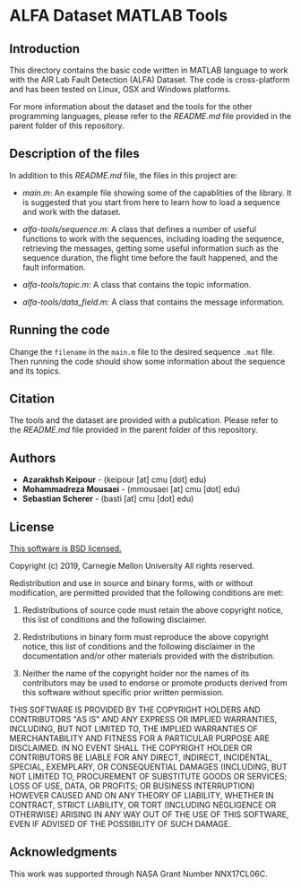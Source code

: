 # ALFA Dataset MATLAB Tools

## Introduction

This directory contains the basic code written in MATLAB language to work with the AIR Lab Fault Detection (ALFA) Dataset. The code is cross-platform and has been tested on Linux, OSX and Windows platforms.

For more information about the dataset and the tools for the other programming languages, please refer to the *README.md* file provided in the parent folder of this repository.

## Description of the files

In addition to this *README.md* file, the files in this project are:

- *main.m*: An example file showing some of the capablities of the library. It is suggested that you start from here to learn how to load a sequence and work with the dataset.

- *alfa-tools/sequence.m*: A class that defines a number of useful functions to work with the sequences, including loading the sequence, retrieving the messages, getting some useful information such as the sequence duration, the flight time before the fault happened, and the fault information. 

- *alfa-tools/topic.m*: A class that contains the topic information. 

- *alfa-tools/data_field.m*: A class that contains the message information. 

## Running the code
Change the `filename` in the `main.m` file to the desired sequence `.mat` file. Then running the code should show some information about the sequence and its topics.

## Citation
The tools and the dataset are provided with a publication. Please refer to the *README.md* file provided in the parent folder of this repository.

## Authors

* **Azarakhsh Keipour** - (keipour [at] cmu [dot] edu)
* **Mohammadreza Mousaei** - (mmousaei [at] cmu [dot] edu)
* **Sebastian Scherer** - (basti [at] cmu [dot] edu)

## License
[This software is BSD licensed.](http://opensource.org/licenses/BSD-3-Clause)

Copyright (c) 2019, Carnegie Mellon University
All rights reserved.

Redistribution and use in source and binary forms, with or without modification, are permitted provided that the following conditions are met:

1. Redistributions of source code must retain the above copyright notice, this list of conditions and the following disclaimer.

2. Redistributions in binary form must reproduce the above copyright notice, this list of conditions and the following disclaimer in the documentation and/or other materials provided with the distribution.

3. Neither the name of the copyright holder nor the names of its contributors may be used to endorse or promote products derived from this software without specific prior written permission.

THIS SOFTWARE IS PROVIDED BY THE COPYRIGHT HOLDERS AND CONTRIBUTORS "AS IS" AND ANY EXPRESS OR IMPLIED WARRANTIES, INCLUDING, BUT NOT LIMITED TO, THE IMPLIED WARRANTIES OF MERCHANTABILITY AND FITNESS FOR A PARTICULAR PURPOSE ARE DISCLAIMED. IN NO EVENT SHALL THE COPYRIGHT HOLDER OR CONTRIBUTORS BE LIABLE FOR ANY DIRECT, INDIRECT, INCIDENTAL, SPECIAL, EXEMPLARY, OR CONSEQUENTIAL DAMAGES (INCLUDING, BUT NOT LIMITED TO, PROCUREMENT OF SUBSTITUTE GOODS OR SERVICES; LOSS OF USE, DATA, OR PROFITS; OR BUSINESS INTERRUPTION) HOWEVER CAUSED AND ON ANY THEORY OF LIABILITY, WHETHER IN CONTRACT, STRICT LIABILITY, OR TORT (INCLUDING NEGLIGENCE OR OTHERWISE) ARISING IN ANY WAY OUT OF THE USE OF THIS SOFTWARE, EVEN IF ADVISED OF THE POSSIBILITY OF SUCH DAMAGE.

## Acknowledgments

This work was supported through NASA Grant Number NNX17CL06C.
